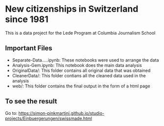 # New citizenships in Switzerland since 1981

This is a data project for the Lede Program at Columbia Journalism School

## Important Files

* Separate-Data.....ipynb: These notebooks were used to arrange the data
* Analysis-Gem.ipynb: This notebook does the main data analysis
* OriginalData/: This folder contains all original data that was obtained
* CleanerData/: This folder contians all the cleaned data used in the analysis
* web/: This folder contains the final output in the form of a html page

## To see the result

Go to: https://simon-pinkmartini.github.io/studio-projects/Einbuergerungen/swissmade.html
